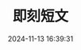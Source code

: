 ---
title: 即刻短文
date: 2024-11-13 16:39:31
comments: true
aside: false
top_img: false
type: essay
---